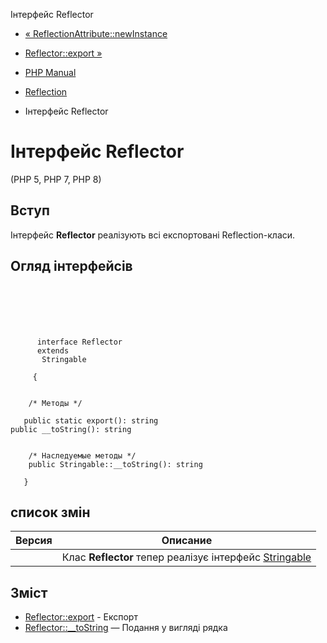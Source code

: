 Інтерфейс Reflector

-   [« ReflectionAttribute::newInstance](reflectionattribute.newinstance.html)
    
-   [Reflector::export »](reflector.export.html)
    
-   [PHP Manual](index.html)
    
-   [Reflection](book.reflection.html)
    
-   Інтерфейс Reflector
    

# Інтерфейс Reflector

(PHP 5, PHP 7, PHP 8)

## Вступ

Інтерфейс **Reflector** реалізують всі експортовані Reflection-класи.

## Огляд інтерфейсів

```classsynopsis

     
    

    
     
      interface Reflector
      extends
       Stringable
     
     {


    /* Методы */
    
   public static export(): string
public __toString(): string


    /* Наследуемые методы */
    public Stringable::__toString(): string

   }
```

## список змін

| Версия | Описание |
| --- | --- |
|  | Клас **Reflector** тепер реалізує інтерфейс [Stringable](class.stringable.html) |

## Зміст

-   [Reflector::export](reflector.export.html) - Експорт
-   [Reflector::\_\_toString](reflector.tostring.html) — Подання у вигляді рядка